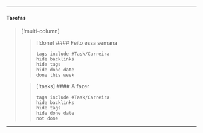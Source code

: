 ------------------------
#### Tarefas
>[!multi-column]
>>[!done] #### Feito essa semana
>>```tasks
>>tags include #Task/Carreira 
>>hide backlinks
>>hide tags 
>>hide done date
>>done this week
>>```
>
>>[!tasks] #### A fazer
>>```tasks
>>tags include #Task/Carreira 
>>hide backlinks
>>hide tags 
>>hide done date
>>not done
>>```

-------------
